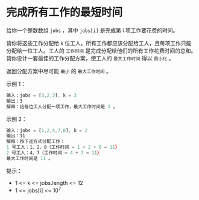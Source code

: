 # 完成所有工作的最短时间

给你一个整数数组 `jobs` ，其中 `jobs[i]` 是完成第 i 项工作要花费的时间。

请你将这些工作分配给 `k` 位工人。所有工作都应该分配给工人，且每项工作只能分配给一位工人。工人的 `工作时间` 是完成分配给他们的所有工作花费时间的总和。请你设计一套最佳的工作分配方案，使工人的 `最大工作时间` 得以 `最小化` 。

返回分配方案中尽可能 `最小` 的 `最大工作时间` 。

示例 1：

```ts
输入：jobs = [3,2,3], k = 3
输出：3
解释：给每位工人分配一项工作，最大工作时间是 3 。
```

示例 2：

```ts
输入：jobs = [1,2,4,7,8], k = 2
输出：11
解释：按下述方式分配工作：
1 号工人：1、2、8（工作时间 = 1 + 2 + 8 = 11）
2 号工人：4、7（工作时间 = 4 + 7 = 11）
最大工作时间是 11 。
```

提示：

- 1 <= k <= jobs.length <= 12
- 1 <= jobs[i] <= 10<sup>7</sup>
